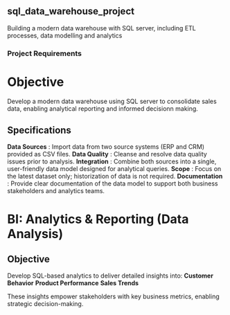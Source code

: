 ## sql_data_warehouse_project
Building a modern data warehouse with SQL server, including ETL processes, data modelling and analytics
### Project Requirements

# Objective 
Develop a modern data warehouse using SQL server to consolidate sales data, enabling analytical reporting and informed decisionn making.

## Specifications

  **Data Sources**  : Import data from two source systems (ERP and CRM) provided as CSV files.
  **Data Quality**  : Cleanse and resolve data quality issues prior to analysis.
  **Integration**   : Combine both sources into a single, user-friendly data model designed for analytical queries.
  **Scope**         : Focus on the latest dataset only; historization of data is not required.
  **Documentation** : Provide clear documentation of the data model to support both business stakeholders and analytics teams.

# BI: Analytics & Reporting (Data Analysis)
## Objective

Develop SQL-based analytics to deliver detailed insights into:
  **Customer Behavior**
  **Product Performance**
  **Sales Trends**
  
These insights empower stakeholders with key business metrics, enabling strategic decision-making.
